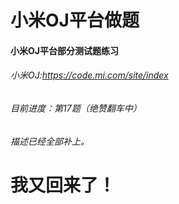 # 小米OJ平台做题
#### 小米OJ平台部分测试题练习
###### 小米OJ:https://code.mi.com/site/index
###### 目前进度：第17题（绝赞翻车中）
######  描述已经全部补上。
#  **我又回来了！**
